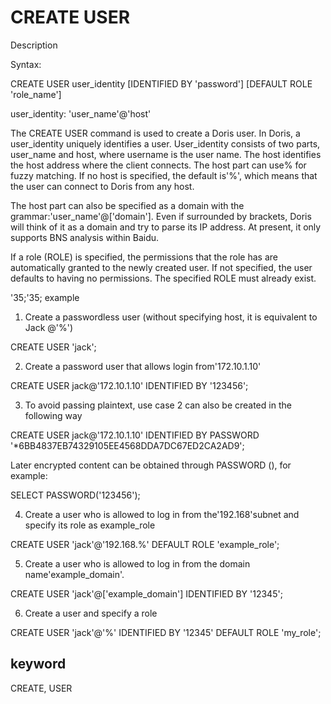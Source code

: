 # CREATE USER
Description

Syntax:

CREATE USER user_identity [IDENTIFIED BY 'password'] [DEFAULT ROLE 'role_name']

user_identity:
'user_name'@'host'

The CREATE USER command is used to create a Doris user. In Doris, a user_identity uniquely identifies a user. User_identity consists of two parts, user_name and host, where username is the user name. The host identifies the host address where the client connects. The host part can use% for fuzzy matching. If no host is specified, the default is'%', which means that the user can connect to Doris from any host.

The host part can also be specified as a domain with the grammar:'user_name'@['domain']. Even if surrounded by brackets, Doris will think of it as a domain and try to parse its IP address. At present, it only supports BNS analysis within Baidu.

If a role (ROLE) is specified, the permissions that the role has are automatically granted to the newly created user. If not specified, the user defaults to having no permissions. The specified ROLE must already exist.

'35;'35; example

1. Create a passwordless user (without specifying host, it is equivalent to Jack @'%')

CREATE USER 'jack';

2. Create a password user that allows login from'172.10.1.10'

CREATE USER jack@'172.10.1.10' IDENTIFIED BY '123456';

3. To avoid passing plaintext, use case 2 can also be created in the following way

CREATE USER jack@'172.10.1.10' IDENTIFIED BY PASSWORD '*6BB4837EB74329105EE4568DDA7DC67ED2CA2AD9';

Later encrypted content can be obtained through PASSWORD (), for example:

SELECT PASSWORD('123456');

4. Create a user who is allowed to log in from the'192.168'subnet and specify its role as example_role

CREATE USER 'jack'@'192.168.%' DEFAULT ROLE 'example_role';

5. Create a user who is allowed to log in from the domain name'example_domain'.

CREATE USER 'jack'@['example_domain'] IDENTIFIED BY '12345';

6. Create a user and specify a role

CREATE USER 'jack'@'%' IDENTIFIED BY '12345' DEFAULT ROLE 'my_role';

## keyword
CREATE, USER
